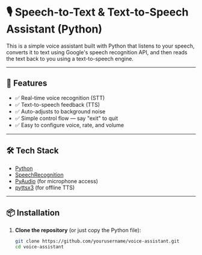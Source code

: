 # 🎙️ Speech-to-Text & Text-to-Speech Assistant (Python)

This is a simple voice assistant built with Python that listens to your speech, converts it to text using Google's speech recognition API, and then reads the text back to you using a text-to-speech engine.

---

## 📌 Features

- ✅ Real-time voice recognition (STT)
- ✅ Text-to-speech feedback (TTS)
- ✅ Auto-adjusts to background noise
- ✅ Simple control flow — say "exit" to quit
- ✅ Easy to configure voice, rate, and volume

---

## 🛠️ Tech Stack

- [Python](https://www.python.org/)
- [SpeechRecognition](https://pypi.org/project/SpeechRecognition/)
- [PyAudio](https://pypi.org/project/PyAudio/) (for microphone access)
- [pyttsx3](https://pypi.org/project/pyttsx3/) (for offline TTS)

---

## 📦 Installation

1. **Clone the repository** (or just copy the Python file):
   ```bash
   git clone https://github.com/yourusername/voice-assistant.git
   cd voice-assistant
